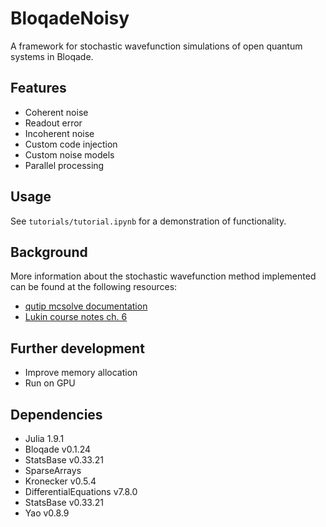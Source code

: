 # BloqadeNoisy

A framework for stochastic wavefunction simulations of open quantum systems in Bloqade.

## Features
- Coherent noise
- Readout error
- Incoherent noise
- Custom code injection
- Custom noise models
- Parallel processing

## Usage

See `tutorials/tutorial.ipynb` for a demonstration of functionality.

## Background

More information about the stochastic wavefunction method implemented can be found at the following resources:
- [qutip mcsolve documentation](https://qutip.org/docs/latest/guide/dynamics/dynamics-monte.html)
- [Lukin course notes ch. 6](https://lukin.physics.harvard.edu/files/lukin/files/physics_285b_lecture_notes.pdf)

## Further development
- Improve memory allocation
- Run on GPU

## Dependencies
- Julia 1.9.1
- Bloqade v0.1.24
- StatsBase v0.33.21
- SparseArrays
- Kronecker v0.5.4
- DifferentialEquations v7.8.0
- StatsBase v0.33.21
- Yao v0.8.9
